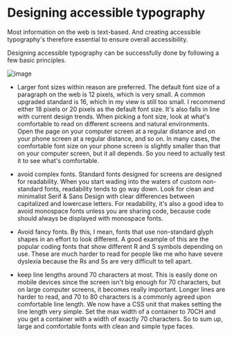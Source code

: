 # Designing accessible typography

Most information on the web is text-based. And creating accessible typography's therefore essential to ensure overall accessibility.

Designing accessible typography can be successfully done by following a few basic principles. 

![image](https://user-images.githubusercontent.com/36185795/180609287-270ed8e1-7037-46a1-9deb-955a7999315b.png)

*	Larger font sizes within reason are preferred. The default font size of a paragraph on  the web is 12 pixels, which is very small. A common upgraded standard is 16, which in my view is still too small. I recommend either 18 pixels or 20 pixels as the default font size. It's also falls in line with current design trends. When picking a font size, look at what's comfortable to read on different screens and natural environments. Open the page on your computer screen at a regular distance and on your phone screen at a regular distance, and so on. In many cases, the comfortable font size on your phone screen is slightly smaller than that on your computer screen, but it all depends. So you need to actually test it to see what's comfortable.

*	avoid complex fonts. Standard fonts designed for screens are designed for readability. When you start wading into the waters of custom non-standard fonts, readability tends to go way down. Look for clean and minimalist Serif & Sans Design with clear differences between capitalized and lowercase letters. For readability, it's also a good idea to avoid monospace fonts unless you are sharing code, because code should always be displayed with monospace fonts.

*	Avoid fancy fonts. By this, I mean, fonts that use non-standard glyph shapes in an effort to look different. A good example of this are the popular coding fonts that show different R and S symbols depending on use. These are much harder to read for people like me who have severe dyslexia because the Rs and Ss are very difficult to tell apart.

*	keep line lengths around 70 characters at most. This is easily done on mobile devices since the screen isn't big enough for 70 characters, but on large computer screens, it becomes really important. Longer lines are harder to read, and 70 to 80 characters is a commonly agreed upon comfortable line length. We now have a CSS unit that makes setting the line length very simple. Set the max width of a container to 70CH and you get a container with a width of exactly 70 characters. So to sum up, large and comfortable fonts with clean and simple type faces.

